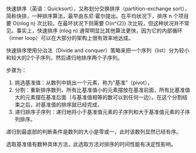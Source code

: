 快速排序（英语：Quicksort），又称划分交换排序（partition-exchange sort），简称快排，一种排序算法，最早由东尼·霍尔提出。在平均状况下，排序 n 个项目要 O(nlog n) 次比较。在最坏状况下则需要 O(n^{2}) 次比较，但这种状况并不常见。事实上，快速排序 (nlog n) 通常明显比其他算法更快，因为它的内部循环（inner loop）可以在大部分的架构上很有效率地达成。

快速排序使用分治法（Divide and conquer）策略来把一个序列（list）分为较小和较大的2个子序列，然后递归地排序两个子序列。

步骤为：

1. 挑选基准值：从数列中挑出一个元素，称为“基准”（pivot），
2. 分割：重新排序数列，所有比基准值小的元素摆放在基准前面，所有比基准值大的元素摆在基准后面（与基准值相等的数可以到任何一边）。在这个分割结束之后，对基准值的排序就已经完成，
3. 递归排序子序列：递归地将小于基准值元素的子序列和大于基准值元素的子序列排序。


递归到最底部的判断条件是数列的大小是零或一，此时该数列显然已经有序。

选取基准值有数种具体方法，此选取方法对排序的时间性能有决定性影响。
